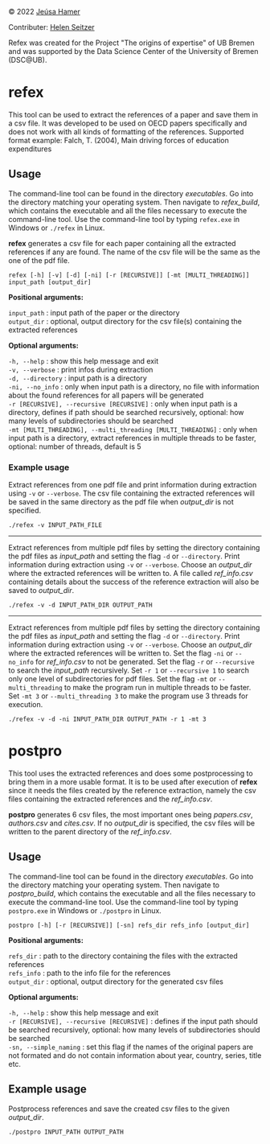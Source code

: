 © 2022 [Jeúsa Hamer](https://orcid.org/0000-0001-8562-8806)

Contributer: [Helen Seitzer](https://orcid.org/0000-0003-1918-6637)

Refex was created for the Project "The origins of expertise" of UB Bremen and was supported by the Data Science Center of the University of Bremen (DSC@UB).

# refex
This tool can be used to extract the references of a paper and save them in a csv file. It was developed to be used on OECD papers
specifically and does not work with all kinds of formatting of the references. Supported format example: Falch, T. (2004), Main driving
forces of education expenditures

## Usage
The command-line tool can be found in the directory *executables*. Go into the directory matching your operating system. Then navigate to *refex_build*, which contains the executable and all the files necessary to execute the command-line tool. Use the command-line tool by typing `refex.exe` in Windows or `./refex` in Linux.

**refex** generates a csv file for each paper containing all the extracted references if any are found. The name of the csv file will be the same as the one of the pdf file.

`refex [-h] [-v] [-d] [-ni] [-r [RECURSIVE]] [-mt [MULTI_THREADING]] input_path [output_dir]`

**Positional arguments:**  

  `input_path`            : input path of the paper or the directory  
  `output_dir`            : optional, output directory for the csv file(s) containing the extracted references

**Optional arguments:**  

  `-h, --help`            : show this help message and exit  
  `-v, --verbose`         : print infos during extraction  
  `-d, --directory`       : input path is a directory  
  `-ni, --no_info`        : only when input path is a directory, no file with information about the found references for all papers will be generated  
  `-r [RECURSIVE], --recursive [RECURSIVE]`
                        : only when input path is a directory, defines if path should be searched recursively, optional: how many levels of subdirectories should be searched  
  `-mt [MULTI_THREADING], --multi_threading [MULTI_THREADING]`
                        : only when input path is a directory, extract references in multiple threads to be faster, optional: number of threads, default is 5    

### Example usage
Extract references from one pdf file and print information during extraction using `-v` or `--verbose`. The csv file containing the extracted references will be saved in the same directory as the pdf file when *output_dir* is not specified.

`./refex -v INPUT_PATH_FILE`
________
Extract references from multiple pdf files by setting the directory containing the pdf files as *input_path* and setting the flag `-d` or `--directory`. Print information during extraction using `-v` or `--verbose`. Choose an *output_dir* where the extracted references will be written to. A file called *ref_info.csv* containing details about the success of the reference extraction will also be saved to *output_dir*.

`./refex -v -d INPUT_PATH_DIR OUTPUT_PATH`
________
Extract references from multiple pdf files by setting the directory containing the pdf files as *input_path* and setting the flag `-d` or `--directory`. Print information during extraction using `-v` or `--verbose`. Choose an *output_dir* where the extracted references will be written to. Set the flag `-ni` or `--no_info` for *ref_info.csv* to not be generated. Set the flag `-r` or `--recursive` to search the *input_path* recursively. Set `-r 1` or `--recursive 1` to search only one level of subdirectories for pdf files. Set the flag `-mt` or `--multi_threading` to make the program run in multiple threads to be faster. Set `-mt 3` or `--multi_threading 3` to make the program use 3 threads for execution.

`./refex -v -d -ni INPUT_PATH_DIR OUTPUT_PATH -r 1 -mt 3`

# postpro
This tool uses the extracted references and does some postprocessing to bring them in a more usable format. It is to be used after execution of **refex** since it needs the files created by the reference extraction, namely the csv files containing the extracted references and the *ref_info.csv*.

**postpro** generates 6 csv files, the most important ones being *papers.csv*, *authors.csv* and *cites.csv*. If no *output_dir* is specified, the csv files will be written to the parent directory of the *ref_info.csv*.

## Usage
The command-line tool can be found in the directory *executables*. Go into the directory matching your operating system. Then navigate to *postpro_build*, which contains the executable and all the files necessary to execute the command-line tool. Use the command-line tool by typing `postpro.exe` in Windows or `./postpro` in Linux.

`postpro [-h] [-r [RECURSIVE]] [-sn] refs_dir refs_info [output_dir]`

**Positional arguments:**

  `refs_dir`              : path to the directory containing the files with the extracted references  
  `refs_info`             : path to the info file for the references  
  `output_dir`            : optional, output directory for the generated csv files

**Optional arguments:**

  `-h, --help`            : show this help message and exit  
  `-r [RECURSIVE], --recursive [RECURSIVE]`
                      : defines if the input path should be searched recursively, optional: how many levels of subdirectories should be
                      searched  
  `-sn, --simple_naming`  : set this flag if the names of the original papers are not formated and do not contain information about year, country,
                        series, title etc.

## Example usage

Postprocess references and save the created csv files to the given *output_dir*.

`./postpro INPUT_PATH OUTPUT_PATH`

